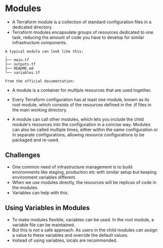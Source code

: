 # Modules

* A Terraform module is a collection of standard configuration files in a dedicated directory. 
* Terraform modules encapsulate groups of resources dedicated to one task, reducing the amount of code you have to develop for similar infrastructure components.
```
A typical module can look like this:
.
├── main.tf
├── outputs.tf
├── README.md
└── variables.tf
```

```From the official documentation:```
 * A module is a container for multiple resources that are used together.

 * Every Terraform configuration has at least one module, known as its root module, which consists of the resources defined in the .tf files in the main working directory.

 * A module can call other modules, which lets you include the child module's resources into the configuration in a concise way. Modules can also be called multiple times, either within the same configuration or in separate configurations, allowing resource configurations to be packaged and re-used.

## Challenges 
   * One common need of infrastructure management is to build environments like staging, production etc with similar setup but keeping environment variables different.
   *  When we use modules directly, the resources will be replicas of code in the modules.
   *  Variables can help with this.

## Using Variables in Modules
   * To make modules flexible, variables can be used. In the root module, a variable file can be maintained.
   * But this is not a safe approach. As users in the child modules can assign a value to these variables and override the default values.
   * Instead of using variables, locals are recommended.
